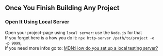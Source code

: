 ## Once You Finish Building Any Project
### Open It Using Local Server
Open your project-page using `local server`: use the `Node.js` for that\
If you forget here is a how you do it: `npx http-server /path/to/project -o -p 9999`,\
If you need more infos go to:  [MDN:How do you set up a local testing server?](https://developer.mozilla.org/en-US/docs/Learn_web_development/Howto/Tools_and_setup/set_up_a_local_testing_server#using_node.js)